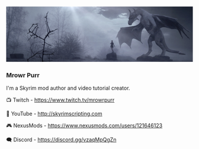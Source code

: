 ![Mrowr Purr](Images/background-wide.jpg)

### Mrowr Purr

I'm a Skyrim mod author and video tutorial creator.

📺 Twitch - https://www.twitch.tv/mrowrpurr

🎥 YouTube - http://skyrimscripting.com

🎮 NexusMods - https://www.nexusmods.com/users/121646123

🗨️ Discord - https://discord.gg/vzaqMpQgZn